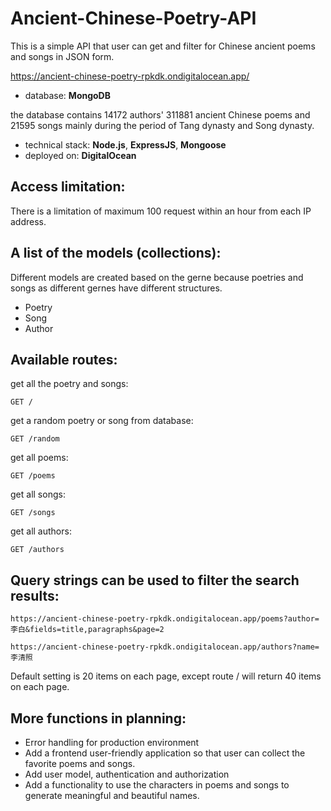# Ancient-Chinese-Poetry-API

This is a simple API that user can get and filter for Chinese ancient poems and songs in JSON form.

https://ancient-chinese-poetry-rpkdk.ondigitalocean.app/


- database: __MongoDB__

the database contains 14172 authors' 311881 ancient Chinese poems and 21595 songs mainly during the period of Tang dynasty and Song dynasty.

- technical stack: __Node.js__, __ExpressJS__, __Mongoose__
- deployed on: __DigitalOcean__

## Access limitation:

There is a limitation of maximum 100 request within an hour from each IP address.

## A list of the models (collections):
Different models are created based on the gerne because poetries and songs as different gernes have different structures.

- Poetry
- Song
- Author

## Available routes:
get all the poetry and songs:
```
GET /
```
get a random poetry or song from database:

```
GET /random
```
get all poems:

```
GET /poems
```
get all songs:

```
GET /songs
```
get all authors:

```
GET /authors
```

## Query strings can be used to filter the search results:

```
https://ancient-chinese-poetry-rpkdk.ondigitalocean.app/poems?author=李白&fields=title,paragraphs&page=2

```
```
https://ancient-chinese-poetry-rpkdk.ondigitalocean.app/authors?name=李清照
```
Default setting is 20 items on each page, except route / will return 40 items on each page.


## More functions in planning:
- Error handling for production environment
- Add a frontend user-friendly application so that user can collect the favorite poems and songs.
- Add user model, authentication and authorization
- Add a functionality to use the characters in poems and songs to generate meaningful and beautiful names.


